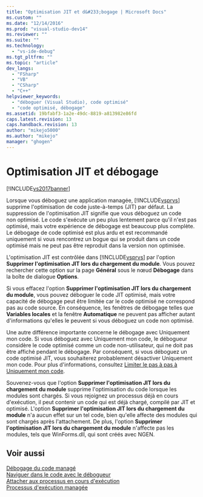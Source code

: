 ```yaml
---
title: "Optimisation JIT et d&#233;bogage | Microsoft Docs"
ms.custom: ""
ms.date: "12/14/2016"
ms.prod: "visual-studio-dev14"
ms.reviewer: ""
ms.suite: ""
ms.technology: 
  - "vs-ide-debug"
ms.tgt_pltfrm: ""
ms.topic: "article"
dev_langs: 
  - "FSharp"
  - "VB"
  - "CSharp"
  - "C++"
helpviewer_keywords: 
  - "déboguer (Visual Studio), code optimisé"
  - "code optimisé, débogage"
ms.assetid: 19bfabf3-1a2e-49dc-8819-a813982e86fd
caps.latest.revision: 13
caps.handback.revision: 13
author: "mikejo5000"
ms.author: "mikejo"
manager: "ghogen"
---
```

# Optimisation JIT et d&#233;bogage
[!INCLUDE[vs2017banner](../code-quality/includes/vs2017banner.md)]

Lorsque vous déboguez une application managée, [!INCLUDE[vsprvs](../code-quality/includes/vsprvs_md.md)] supprime l'optimisation de code juste\-à\-temps \(JIT\) par défaut.  La suppression de l'optimisation JIT signifie que vous déboguez un code non optimisé.  Le code s'exécute un peu plus lentement parce qu'il n'est pas optimisé, mais votre expérience de débogage est beaucoup plus complète.  Le débogage de code optimisé est plus ardu et est recommandé uniquement si vous rencontrez un bogue qui se produit dans un code optimisé mais ne peut pas être reproduit dans la version non optimisée.  
  
 L'optimisation JIT est contrôlée dans [!INCLUDE[vsprvs](../code-quality/includes/vsprvs_md.md)] par l'option **Supprimer l'optimisation JIT lors du chargement du module**.  Vous pouvez rechercher cette option sur la page **Général** sous le nœud **Débogage** dans la boîte de dialogue **Options**.  
  
 Si vous effacez l'option **Supprimer l'optimisation JIT lors du chargement du module**, vous pouvez déboguer le code JIT optimisé, mais votre capacité de débogage peut être limitée car le code optimisé ne correspond pas au code source.  En conséquence, les fenêtres de débogage telles que **Variables locales** et la fenêtre **Automatique** ne peuvent pas afficher autant d'informations qu'elles le peuvent si vous déboguez un code non optimisé.  
  
 Une autre différence importante concerne le débogage avec Uniquement mon code.  Si vous déboguez avec Uniquement mon code, le débogueur considère le code optimisé comme un code non\-utilisateur, qui ne doit pas être affiché pendant le débogage.  Par conséquent, si vous déboguez un code optimisé JIT, vous souhaiterez probablement désactiver Uniquement mon code.  Pour plus d'informations, consultez [Limiter le pas à pas à Uniquement mon code](../debugger/navigating-through-code-with-the-debugger.md#BKMK_Restrict_stepping_to_Just_My_Code).  
  
 Souvenez\-vous que l'option **Supprimer l'optimisation JIT lors du chargement du module** supprime l'optimisation du code lorsque les modules sont chargés.  Si vous rejoignez un processus déjà en cours d'exécution, il peut contenir un code qui est déjà chargé, compilé par JIT et optimisé.  L'option **Supprimer l'optimisation JIT lors du chargement du module** n'a aucun effet sur un tel code, bien qu'elle affecte des modules qui sont chargés après l'attachement.  De plus, l'option **Supprimer l'optimisation JIT lors du chargement du module** n'affecte pas les modules, tels que WinForms.dll, qui sont créés avec NGEN.  
  
## Voir aussi  
 [Débogage du code managé](../debugger/debugging-managed-code.md)   
 [Naviguer dans le code avec le débogueur](../debugger/navigating-through-code-with-the-debugger.md)   
 [Attacher aux processus en cours d'exécution](../debugger/attach-to-running-processes-with-the-visual-studio-debugger.md)   
 [Processus d'exécution managée](../Topic/Managed%20Execution%20Process.md)